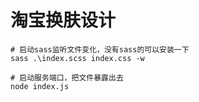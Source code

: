 # 淘宝换肤设计

```base
# 启动sass监听文件变化，没有sass的可以安装一下
sass .\index.scss index.css -w

# 启动服务端口，把文件暴露出去
node index.js
```
